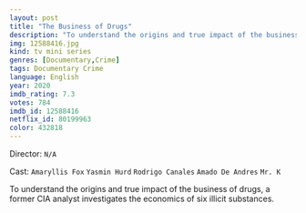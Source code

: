 ```yaml
---
layout: post
title: "The Business of Drugs"
description: "To understand the origins and true impact of the business of drugs, a former CIA analyst investigates the economics of six illicit substances..."
img: 12588416.jpg
kind: tv mini series
genres: [Documentary,Crime]
tags: Documentary Crime 
language: English
year: 2020
imdb_rating: 7.3
votes: 784
imdb_id: 12588416
netflix_id: 80199963
color: 432818
---
```

Director: `N/A`  

Cast: `Amaryllis Fox` `Yasmin Hurd` `Rodrigo Canales` `Amado De Andres` `Mr. K` 

To understand the origins and true impact of the business of drugs, a former CIA analyst investigates the economics of six illicit substances.